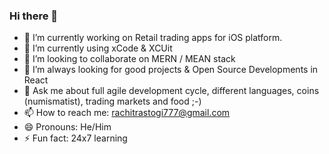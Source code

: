 ### Hi there 👋

- 🔭 I’m currently working on Retail trading apps for iOS platform. 
- 🌱 I’m currently using xCode & XCUit
- 👯 I’m looking to collaborate on MERN / MEAN stack
- 🤔 I’m always looking for good projects & Open Source Developments in React
- 💬 Ask me about full agile development cycle, different languages, coins (numismatist), trading markets and food ;-) 
- 📫 How to reach me: rachitrastogi777@gmail.com
- 😄 Pronouns: He/Him
- ⚡ Fun fact: 24x7 learning
